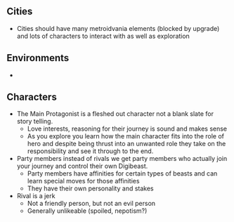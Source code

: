 ## Cities
- Cities should have many metroidvania elements (blocked by upgrade) and lots of characters to interact with as well as exploration
## Environments
- 
## Characters
- The Main Protagonist is a fleshed out character not a blank slate for story telling.
  - Love interests, reasoning for their journey is sound and makes sense
  - As you explore you learn how the main character fits into the role of hero and despite being thrust into an unwanted role they take on the responsibility and see it through to the end.
- Party members instead of rivals we get party members who actually join your journey and control their own Digibeast.
  - Party members have affinities for certain types of beasts and can learn special moves for those affinities
  - They have their own personality and stakes
- Rival is a jerk
  - Not a friendly person, but not an evil person
  - Generally unlikeable (spoiled, nepotism?)

  
